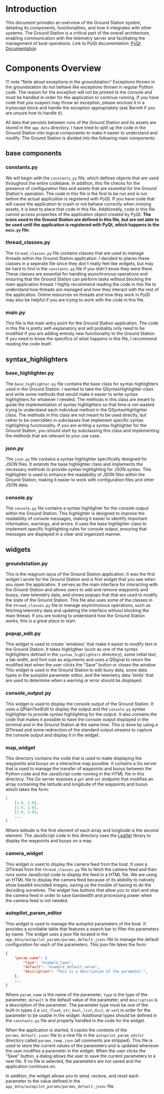 # Introduction

This document provides an overview of the Ground Station system, detailing its components, functionalities, and how it
integrates with other systems. The Ground Station is a critical part of the overall architecture, enabling communication
with the telemetry server and facilitating the management of boat operations. Link to PyQt documentation:
[PyQt Documentation](https://doc.qt.io/archives/qtforpython-5/contents.html)

# Components Overview

!!! note "Note about exceptions in the groundstation"
    Exceptions thrown in the groundstation do not behave like exceptions thrown in regular Python code.
    The reason for the exception will not be printed to the console and must be handled in order for the
    application to continue running. If you have code that you suspect may throw an exception, please enclose it
    in a try/except block and handle the exception appropriately (ask Barrett if you are unsure how to handle it).

All data that persists between runs of the Ground Station and its assets are stored in the `app_data` directory.
I have tried to split up the code in the Ground Station into logical components to make it easier to understand and modify.
The Ground Station is divided into the following main components:

## base components

### constants.py

We will begin with the `constants.py` file, which defines objects that are used throughout the entire codebase.
In addition, this file checks for the presence of configuration files and assets that are essential for the
Ground Station's operation. The code in this file is the first to be run and is run before the actual
application is registered with PyQt. If you have code that will cause the application to crash or not behave correctly
when missing assets, it is best to place that code in this file. Additionally, code in this file cannot access properties
of the application object created by PyQt. **The icons used in the Ground Station are defined in this file, but are not
able to be used until the application is registered with PyQt, which happens in the `main.py` file.**

### thread_classes.py

The `thread_classes.py` file contains classes that are used to manage threads within the Ground Station application.
I decided to places these classes in a seperate file since they don't really feel like widgets, but may be hard to
find in the `constants.py` file if you didn't know they were there. These classes are essential for handling
asynchronous operations and ensuring that the Ground Station can perform tasks without blocking the main application thread.
I highly recommend reading the code in this file to understand how threads are managed and how they interact with the
rest of the application. Online resources on threads and how they work in PyQt may also be helpful if you are trying to work
with the code in this file.

### main.py

This file is the main entry point for the Ground Station application. The code in this file is pretty self-explanatory and
will probably only need to be modified if you are adding entirely new functionality to the Ground Station. If you need
to know the specifics of what happens in this file, I recommend reading the code itself.

## syntax_highlighters

### base_highlighter.py

The `base_highlighter.py` file contains the base class for syntax highlighters used in the Ground Station. I wanted to
take the QSyntaxHighlighter class and write some methods that would make it easier to write syntax highlighters for
whatever I needed. The methods in this class are meant to guide the implementation of syntax highlighters so that time is
not wasted trying to understand each individual method in the QSyntaxHighlighter class. The methods in this class are
not meant to be used directly, but rather to be overridden in subclasses that implement specific syntax highlighting
functionality. If you are writing a syntax highlighter for the Ground Station, you should start by subclassing this
class and implementing the methods that are relevant to your use case.

### json.py

The `json.py` file contains a syntax highlighter specifically designed for JSON files. It extends the base highlighter
class and implements the necessary methods to provide syntax highlighting for JSON syntax. This highlighter is used
to enhance the readability of JSON files within the Ground Station, making it easier to work with configuration
files and other JSON data.

### console.py

The `console.py` file contains a syntax highlighter for the console output within the Ground Station. This highlighter
is designed to improve the readability of console messages, making it easier to identify important information,
warnings, and errors. It uses the base highlighter class to implement specific highlighting rules for console
output, ensuring that messages are displayed in a clear and organized manner.

## widgets

### groundstation.py

This is the magnum opus of the Ground Station application. It was the first widget I wrote for the Ground Station
and is first widget that you see when you open the application. It serves as the main interface for interacting
with the Ground Station and allows users to add and remove waypoints and buoys, view telemetry data, and shows
popups that that are used to modify the state of the Ground Station. This file also uses some of the classes in the
`thread_classes.py` file to manage asynchronous operations, such as fetching telemetry data and updating the
interface without blocking the main thread. If you are looking to understand how the Ground Station works,
this is a great place to start.

### popup_edit.py

This widget is used to create 'windows' that make it easier to modify text in the Ground Station. It takes highligther
(such as one of the syntax highlighters defined in the `syntax_highlighters` directory), some initial text, a tab width,
and font size as arguments and uses a QSignal to return the modified text when the user clicks the "Save" button or
closes the window. This widget is used in the Ground Station to edit buoy data, some data types in the autopilot
parameter editor, and the telemetry data 'limits' that are used to determine when a warning or error should be displayed.

### console_output.py

This widget is used to display the console output of the Ground Station. It uses a QPlainTextEdit to display the
output and the `console.py` syntax highlighter to provide syntax highlighting for the output. It also contains the code
that makes it possible to have the console output displayed in the terminal and in the Ground Station at the same time.
This is done by using a QThread and some redirection of the standard output streams to capture the console output
and display it in the widget.

### map_widget

This directory contains the code that is used to make displaying the waypoints and buoys on a interactive map possible.
It contains a Go server that is used to manage the transfer of waypoints and buoys between the Python code and the
JavaScript code running in the HTML file in this directory. The Go server exposes a `get` and `set` endpoint that modifies
an array containing the latitude and longitude of the waypoints and buoys which takes the form:

```json
[
    [1.0, 1.0],
    [2.0, 2.0],
    [3.0, 3.0],
    ...
]
```

Where latitude is the first element of each array and longitude is the second element.
The JavaScript code in this directory uses the [Leaflet](https://leafletjs.com) library
to display the waypoints and buoys on a map.

### camera_widget

This widget is used to display the camera feed from the boat. It uses a QThread from the `thread_classes.py` file to
fetch the camera feed and then runs some JavaScript code to display the feed in a HTML file. We are using an HTML file
to display the camera feed because of its abibility to natively show base64 encoded images, saving us the trouble of
having to do the decoding ourselves. The widget has buttons that allow you to start and stop the camera feed in order to
save bandwidth and processing power when the camera feed is not needed.

### autopilot_param_editor

This widget is used to manage the autopilot parameters of the boat. It provides a scrollable table that features a
search bar to filter the parameters by name. The widget uses a json file located in the
`app_data/autopilot_params/params_default.jsonc` file to manage the default configuration for each of the parameters.
This json file takes the form:

```json
{
    "param_name": {
        "type": "example_type",
        "default": "example_default_value",
        "description": "This is a description of the parameter.",
    },
    ...
}
```

Where `param_name` is the name of the parameter, `type` is the type of the parameter,
`default` is the default value of the parameter, and `description` is a description of the parameter.
The parameter type must be one of the built-in types (i.e `int`, `float`, `str`, `bool`, `list`, `dict`, or `set`)
in order for the parameter to be usable in the widget. Additional types should be defined in the `constants.py` file
and properly handled in the code for the widget.

When the application is started, it copies the contents of the `params_default.jsonc` file to a new file
in the `autopilot_param_editor` directory called `params_temp.json` (all comments are stripped). This file is used to
store the current values of the parameters and is updated whenever the user modifies a parameter in the widget. When the
user clicks the "Save" button, a dialog allows the user to save the current parameters to a new file. If no file is
selected, the parameters are not saved and the application continues on.

In addition, the widget allows you to send, recieve, and reset each parameter to the value defined in the
`app_data/autopilot_params/params_default.jsonc` file.
